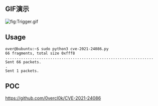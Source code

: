 <languages     />

<translate>

GIF演示
-------

</translate> ![](Trigger.gif "fig:Trigger.gif")

Usage
-----

    over@bubuntu:~$ sudo python3 cve-2021-24086.py
    66 fragments, total size 0xfff8
    ..................................................................
    Sent 66 packets.
    .
    Sent 1 packets.

POC
---

<https://github.com/0vercl0k/CVE-2021-24086>